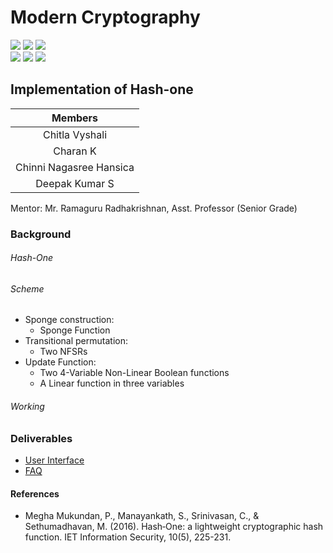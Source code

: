 # Modern Cryptography

![](https://img.shields.io/badge/Batch-22CYS-lightgreen) ![](https://img.shields.io/badge/UG-blue) ![](https://img.shields.io/badge/Subject-MC-blue) <br/>
![](https://img.shields.io/badge/Lecture-3-orange) ![](https://img.shields.io/badge/Tutorial-1-orange) ![](https://img.shields.io/badge/Credits-4-orange)

## Implementation of Hash-one 

| Members | 
|:-------:|
| Chitla Vyshali | 
| Charan K | 
| Chinni Nagasree Hansica |
| Deepak Kumar S |


Mentor: Mr. Ramaguru Radhakrishnan, Asst. Professor (Senior Grade)

### Background

###### Hash-One


###### Scheme
- Sponge construction:
  - Sponge Function
- Transitional permutation:
  - Two NFSRs
- Update Function:
  - Two 4-Variable Non-Linear Boolean functions
  - A Linear function in three variables

 ###### Working


### Deliverables
- [User Interface]()
- [FAQ]()


#### References
- Megha Mukundan, P., Manayankath, S., Srinivasan, C., & Sethumadhavan, M. (2016). Hash‐One: a lightweight cryptographic hash function. IET Information Security, 10(5), 225-231.
